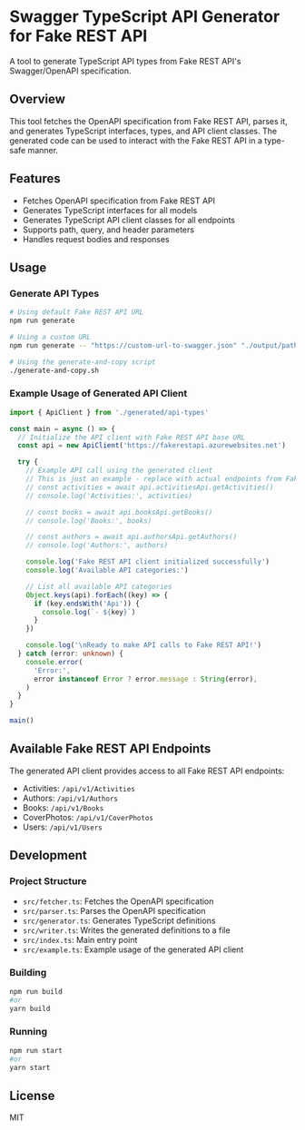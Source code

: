 # Swagger TypeScript API Generator for Fake REST API

A tool to generate TypeScript API types from Fake REST API's Swagger/OpenAPI specification.

## Overview

This tool fetches the OpenAPI specification from Fake REST API, parses it, and generates TypeScript interfaces, types, and API client classes. The generated code can be used to interact with the Fake REST API in a type-safe manner.

## Features

- Fetches OpenAPI specification from Fake REST API
- Generates TypeScript interfaces for all models
- Generates TypeScript API client classes for all endpoints
- Supports path, query, and header parameters
- Handles request bodies and responses

## Usage

### Generate API Types

```bash
# Using default Fake REST API URL
npm run generate

# Using a custom URL
npm run generate -- "https://custom-url-to-swagger.json" "./output/path.ts"

# Using the generate-and-copy script
./generate-and-copy.sh
```

### Example Usage of Generated API Client

```typescript
import { ApiClient } from './generated/api-types'

const main = async () => {
  // Initialize the API client with Fake REST API base URL
  const api = new ApiClient('https://fakerestapi.azurewebsites.net')

  try {
    // Example API call using the generated client
    // This is just an example - replace with actual endpoints from Fake REST API
    // const activities = await api.activitiesApi.getActivities()
    // console.log('Activities:', activities)

    // const books = await api.booksApi.getBooks()
    // console.log('Books:', books)

    // const authors = await api.authorsApi.getAuthors()
    // console.log('Authors:', authors)

    console.log('Fake REST API client initialized successfully')
    console.log('Available API categories:')

    // List all available API categories
    Object.keys(api).forEach((key) => {
      if (key.endsWith('Api')) {
        console.log(`- ${key}`)
      }
    })

    console.log('\nReady to make API calls to Fake REST API!')
  } catch (error: unknown) {
    console.error(
      'Error:',
      error instanceof Error ? error.message : String(error),
    )
  }
}

main()
```

## Available Fake REST API Endpoints

The generated API client provides access to all Fake REST API endpoints:

- Activities: `/api/v1/Activities`
- Authors: `/api/v1/Authors`
- Books: `/api/v1/Books`
- CoverPhotos: `/api/v1/CoverPhotos`
- Users: `/api/v1/Users`

## Development

### Project Structure

- `src/fetcher.ts`: Fetches the OpenAPI specification
- `src/parser.ts`: Parses the OpenAPI specification
- `src/generator.ts`: Generates TypeScript definitions
- `src/writer.ts`: Writes the generated definitions to a file
- `src/index.ts`: Main entry point
- `src/example.ts`: Example usage of the generated API client

### Building

```bash
npm run build
#or
yarn build
```

### Running

```bash
npm run start
#or
yarn start
```

## License

MIT
